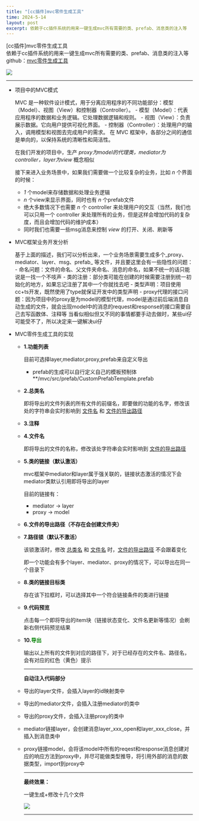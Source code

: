 ```yaml
---
title: "[cc插件]mvc零件生成工具"
time: 2024-5-14
layout: post
excerpt: 依赖于cc插件系统的用来一键生成mvc所有需要的类、prefab、消息类的注入等
---
```

<div class='blog-title'>[cc插件]mvc零件生成工具</div>

<div class='blog-head'>依赖于cc插件系统的用来一键生成mvc所有需要的类、prefab、消息类的注入等</div>

<div class='github-link'>
github：<a href="https://github.com/a6166231/global_tool/tree/main/mvc">mvc零件生成工具</a>
</div>

<a target='_blank' href='../../../imgs/mvc/1.png'><img src="../../../imgs/mvc/1.png"></a>

---

- 项目中的MVC模式

    <div class='info-track white-line'>MVC 是一种软件设计模式，用于分离应用程序的不同功能部分：模型（Model）、视图（View）和控制器（Controller）。
    - 模型（Model）：代表应用程序的数据和业务逻辑。它处理数据逻辑和规则。
    - 视图（View）：负责展示数据。它向用户提供可视化界面。
    - 控制器（Controller）：处理用户的输入，调用模型和视图去完成用户的需求。
    在 MVC 框架中，各部分之间的通信是单向的，以保持系统的清晰性和简洁性。
    </div>

    在我们开发的项目中，生产 _proxy为model的代理类，mediator为controller，layer为view_ 概念相似

    接下来进入业务场景中，如果我们需要做一个比较复杂的业务，比如 _n_ 个界面的时候：
  - _1_ 个model来存储数据和处理业务逻辑
  - _n_ 个view来显示界面，同时也有 _n_ 个prefab文件
  - 绝大多数情况下也需要 _n_ 个 controller 来处理用户的交互（当然，我们也可以只用一个 controller 来处理所有的业务，但是这样会增加代码的复杂度，而且会增加代码的维护成本）
  - 同时我们也需要一些msg消息来控制 _view_ 的打开、关闭、刷新等

- MVC框架业务开发分析

    <div class='info-track white-line'>基于上面的描述，我们可以分析出来，一个业务场景需要生成多个_proxy、mediator、layer、msg、prefab_ 等文件，并且要这里会有一些隐性的问题：
    - 命名问题：文件的命名、父文件夹命名、消息的命名，如果不统一的话只能说是一找一个不吱声
    - 类的注册：部分类可能在创建的时候需要注册到统一初始化的地方，如果忘记注册了其中一个你就找去吧
    - 类型声明：项目使用cc+ts开发，既然使用了type就保证开发中的类型声明
    - proxy代理的接口问题：因为项目中的proxy是为model的模型代理，model是通过前后端消息自动生成的文件，就会出现model中的消息的request和response的接口需要自己去写函数体、注释等
    当看似相似但又不同的事情都要手动去做时，某些ui仔可能受不了，所以决定来一键解决ui仔
    </div>
- MVC零件生成工具的实现

  - **1.功能列表**

    目前可选择layer,mediator,proxy,prefab来自定义导出

    - prefab的生成可以自行定义自己的模板预制体 **/mvc/src/prefab/CustomPrefabTemplate.prefab
  - **2.总类名 <a id='2'></a>**

    即将导出的文件列表的所有文件的前缀名，即要做的功能的名字，修改该处的字符串会实时影响到 <a href='#4'>文件名</a> 和 <a href='#6'>文件的导出路径</a>
  - **3.注释**

  - **4.文件名<a id='4'></a>**

    即将导出的文件的名称，修改该处字符串会实时影响到 <a href='#6'>文件的导出路径</a>

  - **5.类的链接（默认激活）**

    mvc框架中mediator和layer属于强关联的，链接状态激活的情况下会mediator类默认引用即将导出的layer

    目前的链接有：
    - mediator -> layer
    - proxy -> model

  - **6.文件的导出路径（不存在会创建文件夹）<a id='6'></a>**

  - **7.路径锁（默认不激活）**

    该锁激活时，修改 <a href='#2'>总类名</a> 和 <a href='#4'>文件名</a> 时，<a href='#2'>文件的导出路径</a> 不会跟着变化

    即一个功能会有多个layer、mediator、proxy的情况下，可以导出在同一个目录下

  - **8.类的链接目标类**

    存在该下拉框时，可以选择其中一个符合链接条件的类进行链接

  - **9.代码预览**

    点击每一个即将导出的item块（链接状态变化、文件名更新等情况）会刷新右侧代码预览结果

  - **10.<font color=green>导出</font>**

    输出以上所有的文件到对应的路径下，对于已经存在的文件名、路径名，会有对应的红色（黄色）提示

    ------

    **自动注入代码部分**

  - 导出的layer文件，会插入layer的id映射类中
  - 导出的mediator文件，会插入注册mediator的类中
  - 导出的proxy文件，会插入注册proxy的类中


  - mediator链接layer，会创建消息layer_xxx_open和layer_xxx_close，并插入到消息类中
  - proxy链接model，会将该model中所有的reqest和response消息创建对应的响应方法到proxy中，并尽可能做类型推导，将引用外部的消息的数据类型，import到proxy中

    ------

    **最终效果：**

    一键生成+修改十几个文件

    <a target='_blank' href='../../../imgs/mvc/2.jpg'><img src="../../../imgs/mvc/2.jpg"></a>

    ------
